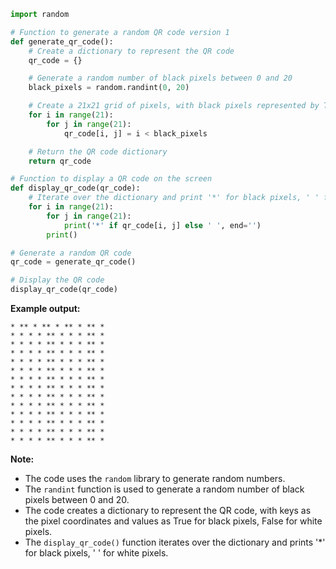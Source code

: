 ```python
import random

# Function to generate a random QR code version 1
def generate_qr_code():
    # Create a dictionary to represent the QR code
    qr_code = {}

    # Generate a random number of black pixels between 0 and 20
    black_pixels = random.randint(0, 20)

    # Create a 21x21 grid of pixels, with black pixels represented by True
    for i in range(21):
        for j in range(21):
            qr_code[i, j] = i < black_pixels

    # Return the QR code dictionary
    return qr_code

# Function to display a QR code on the screen
def display_qr_code(qr_code):
    # Iterate over the dictionary and print '*' for black pixels, ' ' for white pixels
    for i in range(21):
        for j in range(21):
            print('*' if qr_code[i, j] else ' ', end='')
        print()

# Generate a random QR code
qr_code = generate_qr_code()

# Display the QR code
display_qr_code(qr_code)
```

**Example output:**

```
* ** * ** * ** * ** *
* * * * ** * * * ** *
* * * * ** * * * ** *
* * * * ** * * * ** *
* * * * ** * * * ** *
* * * * ** * * * ** *
* * * * ** * * * ** *
* * * * ** * * * ** *
* * * * ** * * * ** *
* * * * ** * * * ** *
* * * * ** * * * ** *
* * * * ** * * * ** *
* * * * ** * * * ** *
* * * * ** * * * ** *
```

**Note:**

* The code uses the `random` library to generate random numbers.
* The `randint` function is used to generate a random number of black pixels between 0 and 20.
* The code creates a dictionary to represent the QR code, with keys as the pixel coordinates and values as True for black pixels, False for white pixels.
* The `display_qr_code()` function iterates over the dictionary and prints '*' for black pixels, ' ' for white pixels.